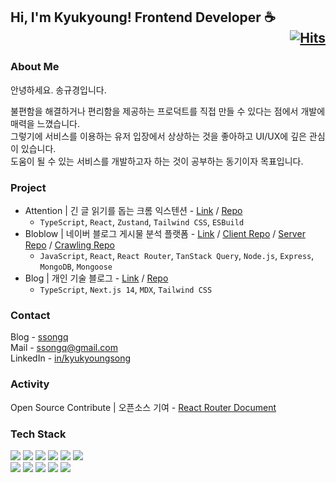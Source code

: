 ## Hi, I'm Kyukyoung! Frontend Developer ☕ <div align="right">[![Hits](https://hits.seeyoufarm.com/api/count/incr/badge.svg?url=https%3A%2F%2Fgithub.com%2FSsongQ-92&count_bg=%235367C0&title_bg=%23161616&icon=react.svg&icon_color=%23D98BEC&title=SsongQ&edge_flat=false)](https://hits.seeyoufarm.com)</div>

### About Me

안녕하세요. 송규경입니다.

불편함을 해결하거나 편리함을 제공하는 프로덕트를 직접 만들 수 있다는 점에서 개발에 매력을 느꼈습니다. <br />
그렇기에 서비스를 이용하는 유저 입장에서 상상하는 것을 좋아하고 UI/UX에 깊은 관심이 있습니다. <br /> 
도움이 될 수 있는 서비스를 개발하고자 하는 것이 공부하는 동기이자 목표입니다.

### Project

- Attention | 긴 글 읽기를 돕는 크롬 익스텐션 - [Link](https://chromewebstore.google.com/detail/attention-web-reading-ass/hakidcoicmfocffkkkefhiifdahdaeme?authuser=0&hl=ko) / [Repo](https://github.com/SsongQ-92/Attention)
  - `TypeScript`, `React`, `Zustand`, `Tailwind CSS`, `ESBuild`
- Bloblow | 네이버 블로그 게시물 분석 플랫폼 - [Link](https://bloblow.netlify.app/) / [Client Repo](https://github.com/Team-Bloblow/Bloblow-Client) / [Server Repo](https://github.com/Team-Bloblow/Bloblow-Server) / [Crawling Repo](https://github.com/Team-Bloblow/Bloblow-puppeteer)
  - `JavaScript`, `React`, `React Router`, `TanStack Query`, `Node.js`, `Express`, `MongoDB`, `Mongoose`
- Blog | 개인 기술 블로그 - [Link](https://ssongq.com) / [Repo](https://github.com/SsongQ-92/ssongq.blog)
  - `TypeScript`, `Next.js 14`, `MDX`, `Tailwind CSS`

### Contact

Blog - [ssongq](https://ssongq.com) <br />
Mail - [ssongq@gmail.com](mailto:ssongq@gmail.com) <br />
LinkedIn - [in/kyukyoungsong](https://www.linkedin.com/in/kyukyoungsong/)

### Activity

Open Source Contribute | 오픈소스 기여 - [React Router Document](https://github.com/remix-run/react-router/pull/12044)

### Tech Stack

<div align="left">
  <img src="https://img.shields.io/badge/JavaScript-F7DF1E?style=flat&logo=javascript&logoColor=white" />
  <img src="https://img.shields.io/badge/TypeScript-3178C6?style=flat&logo=TypeScript&logoColor=white" />
  <img src="https://img.shields.io/badge/React-61DAFB?style=flat&logo=React&logoColor=white" />
  <img src="https://img.shields.io/badge/Next.js-000000?style=flat&logo=Next.js&logoColor=white" />
  <img src="https://img.shields.io/badge/Redux-764ABC?style=flat&logo=Redux&logoColor=white" />
  <img src="https://img.shields.io/badge/Zustand-181c20?style=flat&logo=zustand&logoColor=white" />
</div>

<div align="left">
  <img src="https://img.shields.io/badge/React_Router-CA4245?style=flat&logo=react-router&logoColor=white" />
  <img src="https://img.shields.io/badge/React_Query-purple?style=flat&logo=react-query&logoColor=white" />
  <img src="https://img.shields.io/badge/Styled_Components-DB7093?style=flat&logo=styledcomponents&logoColor=white" />
  <img src="https://img.shields.io/badge/Tailwind CSS-06B6D4?style=flat&logo=tailwindcss&logoColor=white" />
  <img src="https://img.shields.io/badge/Firebase-DD2C00?style=flat&logo=firebase&logoColor=white" />
</div>

<!-- ![SsongQ-92's github stats](https://github-readme-stats.vercel.app/api?username=SsongQ-92&show_icons=true&theme=tokyonight&hide=stars&rank_icon=github) --!>
<!-- ![Top Langs](https://github-readme-stats-git-masterrstaa-rickstaa.vercel.app/api/top-langs/?username=SsongQ-92&layout=compact&theme=tokyonight) --!>
